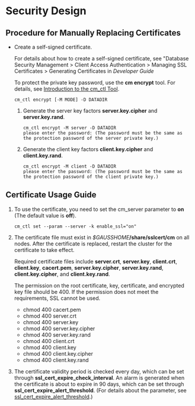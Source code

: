 # Security Design<a name="EN-US_TOPIC_0000001201487108"></a>

## Procedure for Manually Replacing Certificates<a name="section103992017202219"></a>

-   Create a self-signed certificate.

    For details about how to create a self-signed certificate, see "Database Security Management \> Client Access Authentication \> Managing SSL Certificates \> Generating Certificates in  _Developer Guide_

    To protect the private key password, use the  **cm encrypt**  tool. For details, see  [Introduction to the cm\_ctl Tool](introduction-to-the-cm_ctl-tool.md).

    ```
    cm_ctl encrypt [-M MODE] -D DATADIR
    ```

    1.  Generate the server key factors  **server.key.cipher**  and  **server.key.rand**.

        ```
        cm_ctl encrypt -M server -D DATADIR
        please enter the password: (The password must be the same as the protection password of the server private key.)
        ```

    2.  Generate the client key factors  **client.key.cipher**  and  **client.key.rand**.

        ```
        cm_ctl encrypt -M client -D DATADIR
        please enter the password: (The password must be the same as the protection password of the client private key.)
        ```



## Certificate Usage Guide<a name="section10534952182617"></a>

1.  To use the certificate, you need to set the cm\_server parameter to  **on**  \(The default value is  **off**\).

    ```
    cm_ctl set --param --server -k enable_ssl="on"
    ```


1.  The certificate file must exist in  _$GAUSSHOME_**/share/sslcert/cm**  on all nodes. After the certificate is replaced, restart the cluster for the certificate to take effect.

    Required certificate files include  **server.crt**,  **server.key**,  **client.crt**,  **client.key**,  **cacert.pem**,  **server.key.cipher**,  **server.key.rand**,  **client.key.cipher**, and  **client.key.rand**.

    The permission on the root certificate, key, certificate, and encrypted key file should be 400. If the permission does not meet the requirements, SSL cannot be used.

    -   chmod 400 cacert.pem
    -   chmod 400 server.crt
    -   chmod 400 server.key
    -   chmod 400 server.key.cipher
    -   chmod 400 server.key.rand
    -   chmod 400 client.crt
    -   chmod 400 client.key
    -   chmod 400 client.key.cipher
    -   chmod 400 client.key.rand

3. The certificate validity period is checked every day, which can be set through  **ssl\_cert\_expire\_check\_interval**. An alarm is generated when the certificate is about to expire in 90 days, which can be set through  **ssl\_cert\_expire\_alert\_threshold**. \(For details about the parameter, see  [ssl\_cert\_expire\_alert\_threshold](parameters-related-to-cm_server.md#section8148443183416).\)

